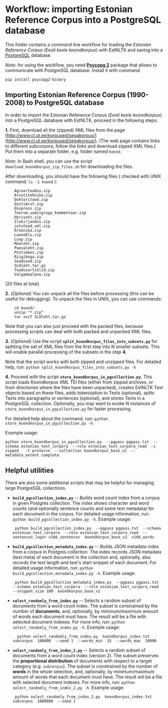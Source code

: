 # Workflow: importing Estonian Reference Corpus into a PostgreSQL database

This folder contains a command line workflow for loading the _Estonian Reference Corpus_ (_Eesti keele koondkorpus_) with EstNLTK and saving into a [PostgreSQL](https://www.postgresql.org) database. 

_Note_: for using the workflow, you need [**Psycopg 2**](https://www.psycopg.org) package that allows to communicate with PostgreSQL database. Install it with command:

	pip install psycopg2-binary

## Importing Estonian Reference Corpus (1990-2008) to PostgreSQL database

In order to import the Estonian Reference Corpus (_Eesti keele koondkorpus_) into a PostgreSQL database with EstNLTK, proceed in the following steps:

**1.** First, download all the (zipped) XML files from the page [http://www.cl.ut.ee/korpused/segakorpus/](http://www.cl.ut.ee/korpused/segakorpus/). (The web page contains links to different subcorpora, follow the links and download zipped XML files.) Put them into a separate folder, e.g. folder named `koond`.
 
   _Note_: In Bash shell, you can use the script `download_koondkorpus_zip_files.sh` for downloading the files.

   After downloading, you should have the following files ( checked with UNIX command: `ls -1 koond` ):
     
        Agraarteadus.zip
        Arvutitehnika.zip
        Doktoritood.zip
        EestiArst.zip
        Ekspress.zip
        foorum_uudisgrupp_kommentaar.zip
        Horisont.zip
        Ilukirjandus.zip
        jututoad_xml.zip
        Kroonika.zip
        LaaneElu.zip
        Luup.zip
        Maaleht.zip
        Paevaleht.zip
        Postimees.zip
        Riigikogu.zip
        Seadused.zip
        SLOleht.tar.gz
        Teadusartiklid.zip
        Valgamaalane.zip

  (20 files at total)

**2.** (_Optional_) You can unpack all the files before processing (this can be useful for debugging). To unpack the files in UNIX, you can use commands:

        cd koond/
        unzip "*.zip"
        tar xvzf SLOleht.tar.gz

  Note that you can also just proceed with the packed files, because processing scripts can deal with both packed and unpacked XML files.

**3.** (_Optional_) Use the script  **`split_koondkorpus_files_into_subsets.py`** for splitting the set of XML files from the first step into N smaller subsets. This will enable parallel processing of the subsets in the step **4**.

Note that the script works with both zipped and unzipped files. For detailed help, run: `python split_koondkorpus_files_into_subsets.py -h`

**4.** Proceed with the script **`store_koondkorpus_in_pgcollection.py`**. This script loads _Koondkorpus_ XML TEI files (either from zipped archives, or from directories where the files have been unpacked), creates EstNLTK Text objects based on these files, adds tokenization to Texts (optional), splits Texts into paragraphs or sentences (optional), and stores Texts in a PostgreSQL collection. Optionally, you may want to evoke N instances of 
`store_koondkorpus_in_pgcollection.py` for faster processing.

For detailed help about the command, run: `python store_koondkorpus_in_pgcollection.py -h`

Example usage:

	python store_koondkorpus_in_pgcollection.py  --pgpass pgpass.txt  --schema estonian_text_corpora  --role estonian_text_corpora_read  -i zipped   -t preserve  --collection koondkorpus_base_v2  --metadata_extent complete


## Helpful utilities

There are also some additional scripts that may be helpful for managing large PostgreSQL collections.

 * **`build_pgcollection_index.py`** -- Builds word count index from a corpus in given Postgres collection. The index shows character and word counts (and optionally sentence counts and some text metadata) for each document in the corpus. For detailed usage information, run: `python build_pgcollection_index.py -h`. Example usage:

	    python build_pgcollection_index.py  --pgpass pgpass.txt  --schema estonian_text_corpora  --role estonian_text_corpora_read  --sentences_layer v166_sentences  koondkorpus_base_v2  v166_words

 * **`build_pgcollection_metadata_index.py`** -- Builds JSON metadata index from a corpus in Postgres collection. The index records JSON metadata (text.meta) of each document in the collection and, optionally, also records the text length and  text's start snippet of each document. For detailed usage information, run: `python build_pgcollection_metadata_index.py -h`. Example usage:

	    python build_pgcollection_metadata_index.py  --pgpass pgpass.txt  --schema estonian_text_corpora  --role estonian_text_corpora_read  --snippet_size 100  koondkorpus_base_v2

* **`select_randomly_from_index.py`** -- Selects a random subset of documents from a word count index. The subset is constrained by the number of **documents**, and, optionally, by minimum/maximum amount of words each document must have.  The result will be a file with selected document indexes. For more info, run: `python select_randomly_from_index.py -h`. Example usage:

	    python select_randomly_from_index.py  koondkorpus_index.txt  subcorpus  100000  --seed 1  --words_min  15  --words_max  10000

 * **`select_randomly_from_index_2.py`** -- Selects a random subset of documents from a word count index (version 2). The subset preserves the **proportional distribution** of documents with respect to a target category (e.g. `subcorpus`). The subset is constrained by the number of **words** in the whole selection, and, optionally, by minimum/maximum amount of words that each document must have. The result will be a file with selected document indexes. For more info, run: `python select_randomly_from_index_2.py -h`. Example usage:

	    python select_randomly_from_index_2.py  koondkorpus_index.txt  subcorpus  1000000  --seed 1